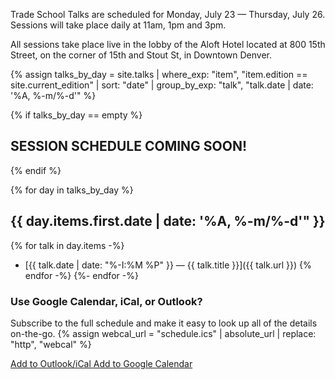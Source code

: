 Trade School Talks are scheduled for Monday, July 23 &mdash; Thursday, July 26. Sessions will take place daily at 11am, 1pm and 3pm. 

All sessions take place live in the lobby of the Aloft Hotel located at 800 15th Street, on the corner of 15th and Stout St, in Downtown Denver.

{% assign talks_by_day = site.talks | where_exp: "item", "item.edition == site.current_edition" | sort: "date" | group_by_exp: "talk", "talk.date | date: '%A, %-m/%-d'" %}

{% if talks_by_day == empty %}
## SESSION SCHEDULE COMING SOON!
{% endif %}

{% for day in talks_by_day %}

## {{ day.items.first.date | date: '%A, %-m/%-d'" }}
{% for talk in day.items -%}
- [{{ talk.date | date: "%-I:%M %P" }} &mdash; {{ talk.title }}]({{ talk.url }})
{% endfor -%}
{%- endfor -%}


### Use Google Calendar, iCal, or Outlook?
Subscribe to the full schedule and make it easy to look up all of the details on-the-go.
{% assign webcal_url = "schedule.ics" | absolute_url | replace: "http", "webcal" %}

<a class="calendar-button" href="{{ webcal_url }}">
  <i class="fa fa-calendar" aria-hidden="true"></i>
  Add to Outlook/iCal
</a>
<a class="calendar-button" href="http://www.google.com/calendar/render?cid={{ webcal_url }}" target="_blank">
  <i class="fa fa-calendar" aria-hidden="true"></i>
  Add to Google Calendar
</a>
